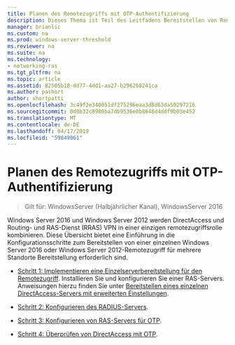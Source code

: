 ```yaml
---
title: Planen des Remotezugriffs mit OTP-Authentifizierung
description: Dieses Thema ist Teil des Leitfadens Bereitstellen von Remotezugriff mit OTP-Authentifizierung in Windows Server 2016.
manager: brianlic
ms.custom: na
ms.prod: windows-server-threshold
ms.reviewer: na
ms.suite: na
ms.technology:
- networking-ras
ms.tgt_pltfrm: na
ms.topic: article
ms.assetid: 82505b18-dd77-4dd1-aa27-b2962b8241ca
ms.author: pashort
author: shortpatti
ms.openlocfilehash: 3c49f2e340051df275296eaa3d8d63da50297216
ms.sourcegitcommit: 0d0b32c8986ba7db9536e0b8648d4ddf9b03e452
ms.translationtype: MT
ms.contentlocale: de-DE
ms.lasthandoff: 04/17/2019
ms.locfileid: "59849061"
---
```

# <a name="configure-remote-access-with-otp-authentication"></a>Planen des Remotezugriffs mit OTP-Authentifizierung

>Gilt für: WindowsServer (Halbjährlicher Kanal), WindowsServer 2016

 Windows Server 2016 und Windows Server 2012 werden DirectAccess und Routing- und RAS-Dienst (RRAS) VPN in einer einzigen remotezugriffsrolle kombinieren. Diese Übersicht bietet eine Einführung in die Konfigurationsschritte zum Bereitstellen von einer einzelnen Windows Server 2016 oder Windows Server 2012-Remotezugriff für mehrere Standorte Bereitstellung erforderlich sind.  


- [Schritt 1: Implementieren eine Einzelserverbereitstellung für den Remotezugriff](../../multisite/configure/Step-1-Implement-a-Single-Server-Remote-Access-Deployment.md). Installieren Sie und konfigurieren Sie einer RAS-Servers. Anweisungen hierzu finden Sie unter [Bereitstellen eines einzelnen DirectAccess-Servers mit erweiterten Einstellungen](https://technet.microsoft.com/windows-server-docs/networking/remote-access/directaccess/single-server-advanced/deploy-a-single-directaccess-server-with-advanced-settings).

- [Schritt 2: Konfigurieren des RADIUS-Servers](Step-2-Configure-the-RADIUS-Server.md).

- [Schritt 3: Konfigurieren von RAS-Servers für OTP](Step-3-Configure-the-Remote-Access-Server-for-OTP.md).

- [Schritt 4: Überprüfen von DirectAccess mit OTP](Step-4-Verify-DirectAccess-with-OTP.md).
  


